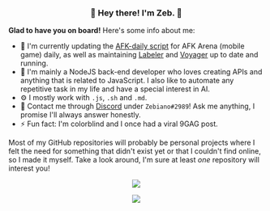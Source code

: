 <h3 align="center">👋 Hey there! I'm Zeb. 🎩</h3>

**Glad to have you on board!** Here's some info about me:

- 🔭 I'm currently updating the [AFK-daily script](https://github.com/zebscripts/AFK-Daily) for AFK Arena (mobile game) daily, as well as maintaining [Labeler](https://github.com/Zebiano/Labeler) and [Voyager](https://github.com/LabPath/Voyager) up to date and running.
- 🌱 I'm mainly a NodeJS back-end developer who loves creating APIs and anything that is related to JavaScript. I also like to automate any repetitive task in my life and have a special interest in AI.
- ⚙️ I mostly work with `.js`, `.sh` and `.md`.
- 💬 Contact me through [Discord](http://discordapp.com/users/241655863616471041) under `Zebiano#2989`! Ask me anything, I promise I'll always answer honestly.
- ⚡ Fun fact: I'm colorblind and I once had a viral 9GAG post.

Most of my GitHub repositories will probably be personal projects where I felt the need for something that didn't exist yet or that I couldn't find online, so I made it myself. Take a look around, I'm sure at least *one* repository will interest you!

<div align="center">
<a href="https://github.com/anuraghazra/github-readme-stats" alt="GitHub stats"><img src="https://github-readme-stats.vercel.app/api?username=Zebiano&count_private=true&show_icons=true&theme=nord&custom_title=GitHub%20stats:"></img></a>

<a href="https://github.com/antonkomarev/github-profile-views-counter" alt="Profile views"><img src="https://komarev.com/ghpvc/?username=Zebiano"></img></a>
</div>

